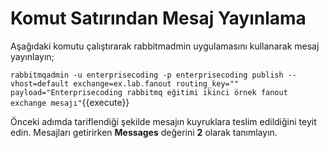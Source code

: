 # Komut Satırından Mesaj Yayınlama

Aşağıdaki komutu çalıştırarak rabbitmadmin uygulamasını kullanarak mesaj yayınlayın;

`rabbitmqadmin -u enterprisecoding -p enterprisecoding publish --vhost=default exchange=ex.lab.fanout routing_key="" payload="Enterprisecoding rabbitmq eğitimi ikinci örnek fanout exchange mesajı"`{{execute}}

Önceki adımda tariflendiği şekilde mesajın kuyruklara teslim edildiğini teyit edin. Mesajları getirirken **Messages** değerini **2** olarak tanımlayın.